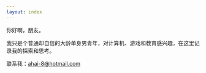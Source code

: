 ```yaml
---
layout: index
---
```


你好啊，朋友。

我只是个普通却自信的大龄单身男青年，对计算机、游戏和教育感兴趣，在这里记录我的探索和思考。

联系我：[ahai-8@hotmail.com](mailto:ahai-8@hotmail.com)

<!--小提示：按 Ctrl + F 可以在本页打开搜索（文章多了再启用-->

